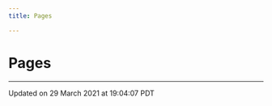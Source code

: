 ```yaml
---
title: Pages

---
```

# Pages







-------------------------------

Updated on 29 March 2021 at 19:04:07 PDT

